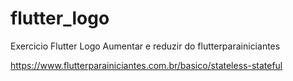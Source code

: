 # flutter_logo
 Exercicio Flutter Logo Aumentar e reduzir do flutterparainiciantes

 https://www.flutterparainiciantes.com.br/basico/stateless-stateful
